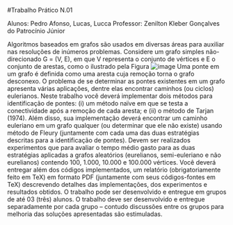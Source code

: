 #Trabalho Prático N.01

Alunos: Pedro Afonso, Lucas, Lucca
Professor: Zenilton Kleber Gonçalves do Patrocínio Júnior

Algoritmos baseados em grafos são usados em diversas áreas para auxiliar nas resoluções de inúmeros
problemas. Considere um grafo simples não-direcionado G = (V, E), em que V representa o conjunto de
vértices e E o conjunto de arestas, como o ilustrado pela Figura
![image](https://github.com/pedrodecampos/Trabalho-Pr-tico-Grafos-N.01/assets/15385678/fcbdac62-088f-461a-879b-7ac19c07182b)
Uma ponte em um grafo é definida como uma aresta cuja remoção torna o grafo desconexo. O problema de
se determinar as pontes existentes em um grafo apresenta várias aplicações, dentre elas encontrar caminhos
(ou ciclos) eulerianos. Neste trabalho você deverá implementar dois métodos para identificação de
pontes: (i) um método naïve em que se testa a conectividade após a remoção de cada aresta; e (ii) o
método de Tarjan (1974).
Além disso, sua implementação deverá encontrar um caminho euleriano em um grafo qualquer (ou
determinar que ele não existe) usando método de Fleury (juntamente com cada uma das duas estratégias
descritas para a identificação de pontes). Devem ser realizados experimentos que para avaliar o tempo
médio gasto para as duas estratégias aplicadas a grafos aleatórios (eurelianos, semi-euleriano e não
eurelianos) contendo 100, 1.000, 10.000 e 100.000 vértices.
Você deverá entregar além dos códigos implementados, um relatório (obrigatoriamente feito em TeX) em
formato PDF (juntamente com seus códigos-fontes em TeX) descrevendo detalhes das implementações, dos
experimentos e resultados obtidos. O trabalho pode ser desenvolvido e entregue em grupos de até 03 (três)
alunos. O trabalho deve ser desenvolvido e entregue separadamente por cada grupo – contudo discussões
entre os grupos para melhoria das soluções apresentadas são estimuladas.
